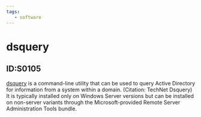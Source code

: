 ```yaml
---
tags:
   - software
---
```

# dsquery
## ID:S0105
[dsquery](software/S0105) is a command-line utility that can be used to query Active Directory for information from a system within a domain. (Citation: TechNet Dsquery) It is typically installed only on Windows Server versions but can be installed on non-server variants through the Microsoft-provided Remote Server Administration Tools bundle.
